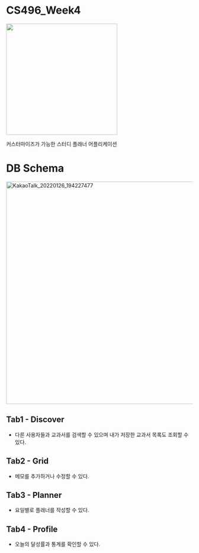 # CS496_Week4

<img width="300" src="https://user-images.githubusercontent.com/62409503/151159288-f79c865b-a6d9-48b7-b44d-4ab353a1f366.jpg" />


커스터마이즈가 가능한 스터디 플래너 어플리케이션


# DB Schema

<img width="600" alt="KakaoTalk_20220126_194227477" src="https://user-images.githubusercontent.com/62409503/151154880-12f146d7-e184-47d8-946c-2765978bcaf1.png" />

## Tab1 - Discover

- 다른 사용자들과 교과서를 검색할 수 있으며 내가 저장한 교과서 목록도 조회할 수 있다.

## Tab2 - Grid

- 메모를 추가하거나 수정할 수 있다.

## Tab3 - Planner

- 요일별로 플래너를 작성할 수 있다.


## Tab4 - Profile

- 오늘의 달성률과 통계를 확인할 수 있다.


